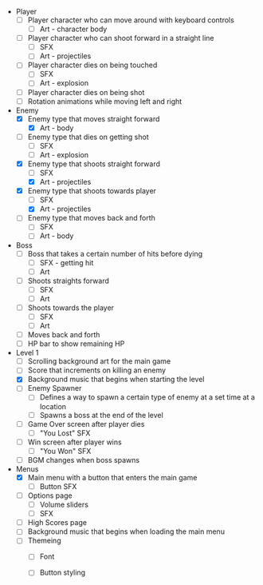 - Player
	- [ ] Player character who can move around with keyboard controls
		- [ ] Art - character body
	- [ ] Player character who can shoot forward in a straight line
		- [ ] SFX
		- [ ] Art - projectiles
	- [ ] Player character dies on being touched
		- [ ] SFX
		- [ ] Art - explosion
	- [ ] Player character dies on being shot
	- [ ] Rotation animations while moving left and right

- Enemy
	- [x] Enemy type that moves straight forward
		- [x] Art - body
	- [ ] Enemy type that dies on getting shot
		- [ ] SFX
		- [ ] Art - explosion
	- [x] Enemy type that shoots straight forward
		- [ ] SFX
		- [x] Art - projectiles
	- [x] Enemy type that shoots towards player
		- [ ] SFX
		- [x] Art - projectiles
	- [ ] Enemy type that moves back and forth
		- [ ] SFX
		- [ ] Art - body

- Boss
	- [ ] Boss that takes a certain number of hits before dying
		- [ ] SFX - getting hit
		- [ ] Art
	- [ ] Shoots straights forward
		- [ ] SFX
		- [ ] Art
	- [ ] Shoots towards the player
		- [ ] SFX
		- [ ] Art
	- [ ] Moves back and forth
	- [ ] HP bar to show remaining HP

- Level 1
	- [ ] Scrolling background art for the main game
	- [ ] Score that increments on killing an enemy
	- [x] Background music that begins when starting the level
	- [ ] Enemy Spawner
		- [ ] Defines a way to spawn a certain type of enemy at a set time at a location
		- [ ] Spawns a boss at the end of the level
	- [ ] Game Over screen after player dies
		- [ ] "You Lost" SFX
	- [ ] Win screen after player wins
		- [ ] "You Won" SFX
	- [ ] BGM changes when boss spawns

- Menus
	- [x] Main menu with a button that enters the main game
		- [ ] Button SFX
	- [ ] Options page
		- [ ] Volume sliders
		- [ ] SFX
	- [ ] High Scores page
	- [ ] Background music that begins when loading the main menu
	- [ ] Themeing
		- [ ] Font
		- [ ] Button styling














